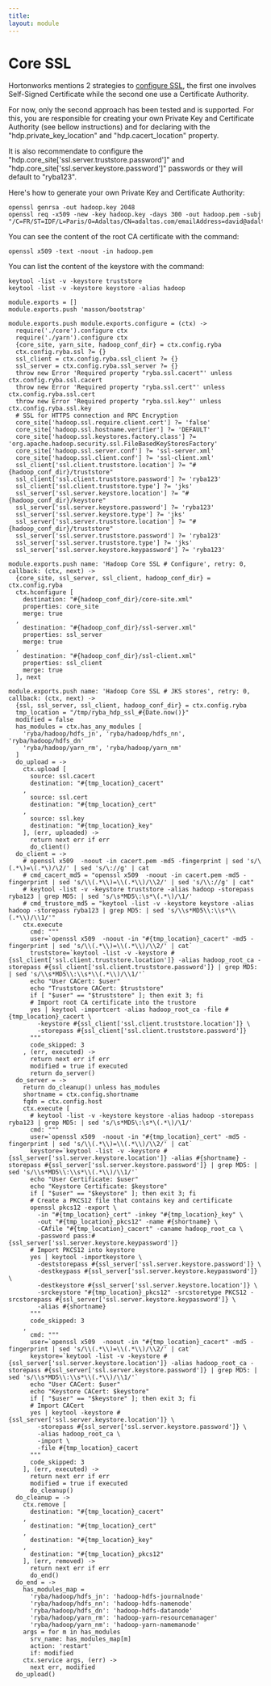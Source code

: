 ```yaml
---
title: 
layout: module
---
```


# Core SSL

Hortonworks mentions 2 strategies to [configure SSL][hdp_ssl], the first one
involves Self-Signed Certificate while the second one use a Certificate
Authority.

For now, only the second approach has been tested and is supported. For this, 
you are responsible for creating your own Private Key and Certificate Authority
(see bellow instructions) and for declaring with the 
"hdp.private\_key\_location" and "hdp.cacert\_location" property.

It is also recommendate to configure the 
"hdp.core\_site['ssl.server.truststore.password']" and 
"hdp.core\_site['ssl.server.keystore.password']" passwords or they will default to
"ryba123".

Here's how to generate your own Private Key and Certificate Authority:

```
openssl genrsa -out hadoop.key 2048
openssl req -x509 -new -key hadoop.key -days 300 -out hadoop.pem -subj "/C=FR/ST=IDF/L=Paris/O=Adaltas/CN=adaltas.com/emailAddress=david@adaltas.com"
```

You can see the content of the root CA certificate with the command:

```
openssl x509 -text -noout -in hadoop.pem
```

You can list the content of the keystore with the command:

```
keytool -list -v -keystore truststore
keytool -list -v -keystore keystore -alias hadoop
```

    module.exports = []
    module.exports.push 'masson/bootstrap'

    module.exports.push module.exports.configure = (ctx) ->
      require('./core').configure ctx
      require('./yarn').configure ctx
      {core_site, yarn_site, hadoop_conf_dir} = ctx.config.ryba
      ctx.config.ryba.ssl ?= {}
      ssl_client = ctx.config.ryba.ssl_client ?= {}
      ssl_server = ctx.config.ryba.ssl_server ?= {}
      throw new Error 'Required property "ryba.ssl.cacert"' unless ctx.config.ryba.ssl.cacert
      throw new Error 'Required property "ryba.ssl.cert"' unless ctx.config.ryba.ssl.cert
      throw new Error 'Required property "ryba.ssl.key"' unless ctx.config.ryba.ssl.key
      # SSL for HTTPS connection and RPC Encryption
      core_site['hadoop.ssl.require.client.cert'] ?= 'false'
      core_site['hadoop.ssl.hostname.verifier'] ?= 'DEFAULT'
      core_site['hadoop.ssl.keystores.factory.class'] ?= 'org.apache.hadoop.security.ssl.FileBasedKeyStoresFactory'
      core_site['hadoop.ssl.server.conf'] ?= 'ssl-server.xml'
      core_site['hadoop.ssl.client.conf'] ?= 'ssl-client.xml'
      ssl_client['ssl.client.truststore.location'] ?= "#{hadoop_conf_dir}/truststore"
      ssl_client['ssl.client.truststore.password'] ?= 'ryba123'
      ssl_client['ssl.client.truststore.type'] ?= 'jks'
      ssl_server['ssl.server.keystore.location'] ?= "#{hadoop_conf_dir}/keystore"
      ssl_server['ssl.server.keystore.password'] ?= 'ryba123'
      ssl_server['ssl.server.keystore.type'] ?= 'jks'
      ssl_server['ssl.server.truststore.location'] ?= "#{hadoop_conf_dir}/truststore"
      ssl_server['ssl.server.truststore.password'] ?= 'ryba123'
      ssl_server['ssl.server.truststore.type'] ?= 'jks'
      ssl_server['ssl.server.keystore.keypassword'] ?= 'ryba123'

    module.exports.push name: 'Hadoop Core SSL # Configure', retry: 0, callback: (ctx, next) ->
      {core_site, ssl_server, ssl_client, hadoop_conf_dir} = ctx.config.ryba
      ctx.hconfigure [
        destination: "#{hadoop_conf_dir}/core-site.xml"
        properties: core_site
        merge: true
      ,
        destination: "#{hadoop_conf_dir}/ssl-server.xml"
        properties: ssl_server
        merge: true
      ,
        destination: "#{hadoop_conf_dir}/ssl-client.xml"
        properties: ssl_client
        merge: true
      ], next

    module.exports.push name: 'Hadoop Core SSL # JKS stores', retry: 0, callback: (ctx, next) ->
      {ssl, ssl_server, ssl_client, hadoop_conf_dir} = ctx.config.ryba
      tmp_location = "/tmp/ryba_hdp_ssl_#{Date.now()}"
      modified = false
      has_modules = ctx.has_any_modules [
        'ryba/hadoop/hdfs_jn', 'ryba/hadoop/hdfs_nn', 'ryba/hadoop/hdfs_dn'
        'ryba/hadoop/yarn_rm', 'ryba/hadoop/yarn_nm'
      ]
      do_upload = ->
        ctx.upload [
          source: ssl.cacert
          destination: "#{tmp_location}_cacert"
        ,
          source: ssl.cert
          destination: "#{tmp_location}_cert"
        ,
          source: ssl.key
          destination: "#{tmp_location}_key"
        ], (err, uploaded) ->
          return next err if err
          do_client()
      do_client = ->
        # openssl x509  -noout -in cacert.pem -md5 -fingerprint | sed 's/\(.*\)=\(.*\)/\2/' | sed 's/\://g' | cat
        # cmd_cacert_md5 = "openssl x509  -noout -in cacert.pem -md5 -fingerprint | sed 's/\\(.*\\)=\\(.*\\)/\\2/' | sed 's/\\://g' | cat"
        # keytool -list -v -keystore truststore -alias hadoop -storepass ryba123 | grep MD5: | sed 's/\s*MD5\:\s*\(.*\)/\1/'
        # cmd_trustore_md5 = "keytool -list -v -keystore keystore -alias hadoop -storepass ryba123 | grep MD5: | sed 's/\\s*MD5\\:\\s*\\(.*\\)/\\1/'"
        ctx.execute
          cmd: """
          user=`openssl x509  -noout -in "#{tmp_location}_cacert" -md5 -fingerprint | sed 's/\\(.*\\)=\\(.*\\)/\\2/' | cat`
          truststore=`keytool -list -v -keystore #{ssl_client['ssl.client.truststore.location']} -alias hadoop_root_ca -storepass #{ssl_client['ssl.client.truststore.password']} | grep MD5: | sed 's/\\s*MD5\\:\\s*\\(.*\\)/\\1/'`
          echo "User CACert: $user"
          echo "Truststore CACert: $truststore"
          if [ "$user" == "$truststore" ]; then exit 3; fi
          # Import root CA certificate into the trustore
          yes | keytool -importcert -alias hadoop_root_ca -file #{tmp_location}_cacert \
            -keystore #{ssl_client['ssl.client.truststore.location']} \
            -storepass #{ssl_client['ssl.client.truststore.password']}
          """
          code_skipped: 3
        , (err, executed) ->
          return next err if err
          modified = true if executed
          return do_server()
      do_server = ->
        return do_cleanup() unless has_modules
        shortname = ctx.config.shortname
        fqdn = ctx.config.host
        ctx.execute [
          # keytool -list -v -keystore keystore -alias hadoop -storepass ryba123 | grep MD5: | sed 's/\s*MD5\:\s*\(.*\)/\1/'
          cmd: """
          user=`openssl x509  -noout -in "#{tmp_location}_cert" -md5 -fingerprint | sed 's/\\(.*\\)=\\(.*\\)/\\2/' | cat`
          keystore=`keytool -list -v -keystore #{ssl_server['ssl.server.keystore.location']} -alias #{shortname} -storepass #{ssl_server['ssl.server.keystore.password']} | grep MD5: | sed 's/\\s*MD5\\:\\s*\\(.*\\)/\\1/'`
          echo "User Certificate: $user"
          echo "Keystore Certificate: $keystore"
          if [ "$user" == "$keystore" ]; then exit 3; fi
          # Create a PKCS12 file that contains key and certificate
          openssl pkcs12 -export \
            -in "#{tmp_location}_cert" -inkey "#{tmp_location}_key" \
            -out "#{tmp_location}_pkcs12" -name #{shortname} \
            -CAfile "#{tmp_location}_cacert" -caname hadoop_root_ca \
            -password pass:#{ssl_server['ssl.server.keystore.keypassword']}
          # Import PKCS12 into keystore
          yes | keytool -importkeystore \
            -deststorepass #{ssl_server['ssl.server.keystore.password']} \
            -destkeypass #{ssl_server['ssl.server.keystore.keypassword']} \
            -destkeystore #{ssl_server['ssl.server.keystore.location']} \
            -srckeystore "#{tmp_location}_pkcs12" -srcstoretype PKCS12 -srcstorepass #{ssl_server['ssl.server.keystore.keypassword']} \
            -alias #{shortname}
          """
          code_skipped: 3
        ,
          cmd: """
          user=`openssl x509  -noout -in "#{tmp_location}_cacert" -md5 -fingerprint | sed 's/\\(.*\\)=\\(.*\\)/\\2/' | cat`
          keystore=`keytool -list -v -keystore #{ssl_server['ssl.server.keystore.location']} -alias hadoop_root_ca -storepass #{ssl_server['ssl.server.keystore.password']} | grep MD5: | sed 's/\\s*MD5\\:\\s*\\(.*\\)/\\1/'`
          echo "User CACert: $user"
          echo "Keystore CACert: $keystore"
          if [ "$user" == "$keystore" ]; then exit 3; fi
          # Import CACert
          yes | keytool -keystore #{ssl_server['ssl.server.keystore.location']} \
            -storepass #{ssl_server['ssl.server.keystore.password']} \
            -alias hadoop_root_ca \
            -import \
            -file #{tmp_location}_cacert
          """
          code_skipped: 3
        ], (err, executed) ->
          return next err if err
          modified = true if executed
          do_cleanup()
      do_cleanup = ->
        ctx.remove [
          destination: "#{tmp_location}_cacert"
        ,
          destination: "#{tmp_location}_cert"
        ,
          destination: "#{tmp_location}_key"
        ,
          destination: "#{tmp_location}_pkcs12"
        ], (err, removed) ->
          return next err if err
          do_end()
      do_end = ->
        has_modules_map =
          'ryba/hadoop/hdfs_jn': 'hadoop-hdfs-journalnode'
          'ryba/hadoop/hdfs_nn': 'hadoop-hdfs-namenode'
          'ryba/hadoop/hdfs_dn': 'hadoop-hdfs-datanode'
          'ryba/hadoop/yarn_rm': 'hadoop-yarn-resourcemanager'
          'ryba/hadoop/yarn_nm': 'hadoop-yarn-namemanode'
        args = for m in has_modules
          srv_name: has_modules_map[m]
          action: 'restart'
          if: modified
        ctx.service args, (err) ->
          next err, modified
      do_upload()


[hdp_ssl]: http://docs.hortonworks.com/HDPDocuments/HDP2/HDP-2.1-latest/bk_reference/content/ch_wire-https.html





